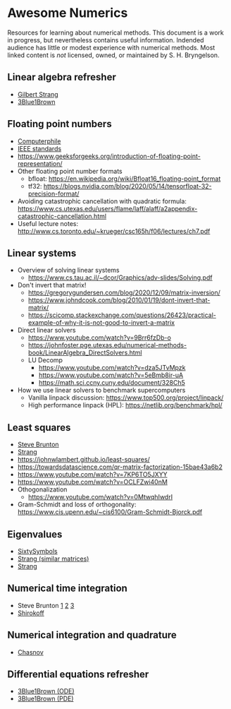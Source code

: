 # Awesome Numerics

Resources for learning about numerical methods.
This document is a work in progress, but nevertheless contains useful information. 
Indended audience has little or modest experience with numerical methods.
Most linked content is _not_ licensed, owned, or maintained by S. H. Bryngelson.

## Linear algebra refresher 
  - [Gilbert Strang](https://www.youtube.com/playlist?list=PL49CF3715CB9EF31D)
  - [3Blue1Brown](https://www.youtube.com/playlist?list=PLZHQObOWTQDPD3MizzM2xVFitgF8hE_ab)

## Floating point numbers 
  - [Computerphile](https://www.youtube.com/watch?v=PZRI1IfStY0)
  - [IEEE standards](https://www.youtube.com/watch?v=RuKkePyo9zk)
  - <https://www.geeksforgeeks.org/introduction-of-floating-point-representation/> 
  - Other floating point number formats 
    - bfloat: <https://en.wikipedia.org/wiki/Bfloat16_floating-point_format>
    - tf32: <https://blogs.nvidia.com/blog/2020/05/14/tensorfloat-32-precision-format/> 
  - Avoiding catastrophic cancellation with quadratic formula: <https://www.cs.utexas.edu/users/flame/laff/alaff/a2appendix-catastrophic-cancellation.html> 
  - Useful lecture notes: <http://www.cs.toronto.edu/~krueger/csc165h/f06/lectures/ch7.pdf> 
  
## Linear systems

  - Overview of solving linear systems 
    - <https://www.cs.tau.ac.il/~dcor/Graphics/adv-slides/Solving.pdf> 
  - Don't invert that matrix!
    - <https://gregorygundersen.com/blog/2020/12/09/matrix-inversion/>
    - <https://www.johndcook.com/blog/2010/01/19/dont-invert-that-matrix/>
    - <https://scicomp.stackexchange.com/questions/26423/practical-example-of-why-it-is-not-good-to-invert-a-matrix>
  - Direct linear solvers 
    - <https://www.youtube.com/watch?v=9Brr6fzDb-o> 
    - <https://johnfoster.pge.utexas.edu/numerical-methods-book/LinearAlgebra_DirectSolvers.html>
    - LU Decomp 
      - <https://www.youtube.com/watch?v=dza5JTvMpzk> 
      - <https://www.youtube.com/watch?v=5eBmb8ir-uA>
      - <https://math.sci.ccny.cuny.edu/document/328Ch5>
  - How we use linear solvers to benchmark supercomputers 
    - Vanilla linpack discussion: <https://www.top500.org/project/linpack/>
    - High performance linpack (HPL): <https://netlib.org/benchmark/hpl/> 

## Least squares 

  - [Steve Brunton](https://www.youtube.com/watch?v=PjeOmOz9jSY)
  - [Strang](https://www.youtube.com/watch?v=ZUU57Q3CFOU)
  - <https://johnwlambert.github.io/least-squares/>
  - <https://towardsdatascience.com/qr-matrix-factorization-15bae43a6b2>
  - <https://www.youtube.com/watch?v=7KP6TO5JXYY>
  - <https://www.youtube.com/watch?v=OCLFZwi40nM>
  - Othogonalization 
    - <https://www.youtube.com/watch?v=0MtwqhIwdrI> 
  - Gram-Schmidt and loss of orthogonality: <https://www.cis.upenn.edu/~cis6100/Gram-Schmidt-Bjorck.pdf> 

## Eigenvalues 

  - [SixtySymbols](https://www.youtube.com/watch?v=PFDu9oVAE-g)
  - [Strang (similar matrices)](https://www.youtube.com/watch?v=LKMGo8G7-vk)
  - [Strang](https://www.youtube.com/watch?v=ZTNniGvY5IQ)

## Numerical time integration 

  - Steve Brunton [1](https://www.youtube.com/watch?v=rdB9vN2YxKs) [2](https://www.youtube.com/watch?v=zdz1q4tJOmE) [3](https://www.youtube.com/watch?v=5CXhHx56COo)
  - [Shirokoff](https://www.youtube.com/watch?v=X5-ucBtneVM)

## Numerical integration and quadrature 
  - [Chasnov](https://www.youtube.com/watch?v=w2xjlPwYock)
  
## Differential equations refresher 
  - [3Blue1Brown (ODE)](https://youtu.be/p_di4Zn4wz4)
  - [3Blue1Brown (PDE)](https://youtu.be/ly4S0oi3Yz8)
